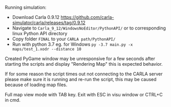 Running simulation:
* Download Carla 0.9.12 https://github.com/carla-simulator/carla/releases/tag/0.9.12
* Navigate to ```Carla_9_12/WindowsNoEditor/PythonAPI/``` or to corresponding linux Python API directory
* Copy folder ```FINAL``` to your ```CARLA path/PythonAPI/```
* Run with python 3.7 eg. for Windows ```py -3.7 main.py -x maps/test_1.xodr --distance 10```

Created PyGame window may be unresponsive for a few seconds after starting the scripts and display "Rendering Map" this is expected behavior.

If for some reason the script times out not connecting to the CARLA server please make sure it is running and re-run the script, this may be caused because of loading map files.

Full map view mode with TAB key.
Exit with ESC in visu window or CTRL+C in cmd.
